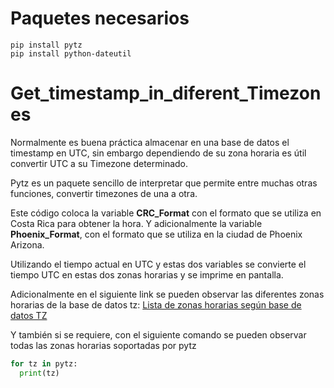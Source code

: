 # Paquetes necesarios
```
pip install pytz
pip install python-dateutil
```

# Get_timestamp_in_diferent_Timezones
Normalmente es buena práctica almacenar en una base de datos el timestamp en UTC, sin embargo dependiendo de su zona horaria es útil convertir UTC a su Timezone determinado.

Pytz es un paquete sencillo de interpretar que permite entre muchas otras funciones, convertir timezones de una a otra.

Este código coloca la variable **CRC_Format** con el formato que se utiliza en Costa Rica para obtener la hora.
Y adicionalmente la variable **Phoenix_Format**, con el formato que se utiliza en la ciudad de Phoenix Arizona.

Utilizando el tiempo actual en UTC y estas dos variables se convierte el tiempo UTC en estas dos zonas horarias y se imprime en pantalla.

Adicionalmente en el siguiente link se pueden observar las diferentes zonas horarias de la base de datos tz:
[Lista de zonas horarias según base de datos TZ](https://en.wikipedia.org/wiki/List_of_tz_database_time_zones)

Y también si se requiere, con el siguiente comando se pueden observar todas las zonas horarias soportadas por pytz
```python
for tz in pytz:
  print(tz)
```
